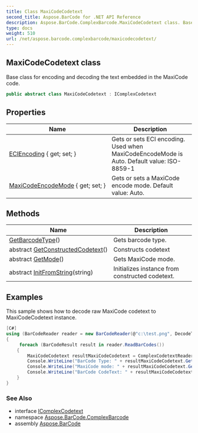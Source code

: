 ```yaml
---
title: Class MaxiCodeCodetext
second_title: Aspose.BarCode for .NET API Reference
description: Aspose.BarCode.ComplexBarcode.MaxiCodeCodetext class. Base class for encoding and decoding the text embedded in the MaxiCode code
type: docs
weight: 510
url: /net/aspose.barcode.complexbarcode/maxicodecodetext/
---
```

## MaxiCodeCodetext class

Base class for encoding and decoding the text embedded in the MaxiCode code.

```csharp
public abstract class MaxiCodeCodetext : IComplexCodetext
```

## Properties

| Name | Description |
| --- | --- |
| [ECIEncoding](../../aspose.barcode.complexbarcode/maxicodecodetext/eciencoding/) { get; set; } | Gets or sets ECI encoding. Used when MaxiCodeEncodeMode is Auto. Default value: ISO-8859-1 |
| [MaxiCodeEncodeMode](../../aspose.barcode.complexbarcode/maxicodecodetext/maxicodeencodemode/) { get; set; } | Gets or sets a MaxiCode encode mode. Default value: Auto. |

## Methods

| Name | Description |
| --- | --- |
| [GetBarcodeType](../../aspose.barcode.complexbarcode/maxicodecodetext/getbarcodetype/)() | Gets barcode type. |
| abstract [GetConstructedCodetext](../../aspose.barcode.complexbarcode/maxicodecodetext/getconstructedcodetext/)() | Constructs codetext |
| abstract [GetMode](../../aspose.barcode.complexbarcode/maxicodecodetext/getmode/)() | Gets MaxiCode mode. |
| abstract [InitFromString](../../aspose.barcode.complexbarcode/maxicodecodetext/initfromstring/)(string) | Initializes instance from constructed codetext. |

## Examples

This sample shows how to decode raw MaxiCode codetext to MaxiCodeCodetext instance.

```csharp
[C#]
using (BarCodeReader reader = new BarCodeReader(@"c:\test.png", DecodeType.MaxiCode))
{
     foreach (BarCodeResult result in reader.ReadBarCodes())
    {
        MaxiCodeCodetext resultMaxiCodeCodetext = ComplexCodetextReader.TryDecodeMaxiCode(result.Extended.MaxiCode.MaxiCodeMode, result.CodeText);
        Console.WriteLine("BarCode Type: " + resultMaxiCodeCodetext.GetBarcodeType());
        Console.WriteLine("MaxiCode mode: " + resultMaxiCodeCodetext.GetMode());
        Console.WriteLine("BarCode CodeText: " + resultMaxiCodeCodetext.GetConstructedCodetext());
    }
}
```

### See Also

* interface [IComplexCodetext](../icomplexcodetext/)
* namespace [Aspose.BarCode.ComplexBarcode](../../aspose.barcode.complexbarcode/)
* assembly [Aspose.BarCode](../../)


